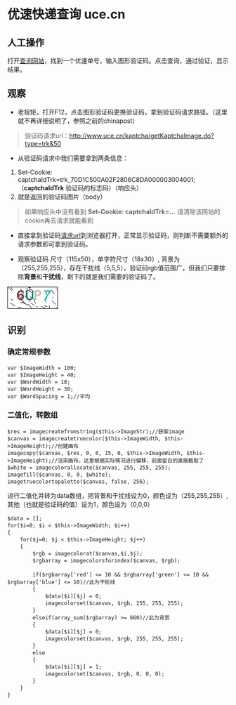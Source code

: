 # 优速快递查询 uce.cn

## 人工操作

打开[查询网站](http://www.uce.cn/service/expressTracking.html)，找到一个优速单号，输入图形验证码。点击查询，通过验证，显示结果。

## 观察

- 老规矩，打开F12，点击图形验证码更换验证码，拿到验证码请求路径。（这里就不再详细说明了，参照之前的chinapost）
> 验证码请求url：http://www.uce.cn/kaptcha/getKaptchaImage.do?type=trk&50

- 从验证码请求中我们需要拿到两条信息：
1. Set-Cookie: captchaIdTrk=trk_70D1C500A02F2806C8DA000003004001;（**captchaIdTrk** 验证码的标志码）（响应头）
2. 就是返回的验证码图片（body）
> 如果响应头中没有看到 **Set-Cookie: captchaIdTrk=...** 请清除该网站的cookie再去请求就能看到

- 直接拿到验证码[请求url](http://www.uce.cn/kaptcha/getKaptchaImage.do?type=trk&50)到浏览器打开，正常显示验证码，则判断不需要额外的请求参数即可拿到验证码。

- 观察验证码
尺寸（115x50），单字符尺寸（18x30）,
背景为（255,255,255），存在干扰线（5,5,5），验证码rgb值范围广，但我们只要排除**背景**和**干扰线**，剩下的就是我们需要的验证码了。

![1](https://github.com/LuMitchell/crack_captcha/blob/master/images/captcha.jpg)


## 识别

### 确定常规参数
```
var $ImageWidth = 100;
var $ImageHeight = 40;
var $WordWidth = 18;
var $WordHeight = 30;
var $WordSpacing = 1;//平均
```

### 二值化，转数组
```
$res = imagecreatefromstring($this->ImageStr);//获取image
$canvas = imagecreatetruecolor($this->ImageWidth, $this->ImageHeight);//创建画布
imagecopy($canvas, $res, 0, 0, 15, 0, $this->ImageWidth, $this->ImageHeight);//渲染画布，这里根据实际情况进行偏移，前面留白的直接截取了
$white = imagecolorallocate($canvas, 255, 255, 255);
imagefill($canvas, 0, 0, $white);
imagetruecolortopalette($canvas, false, 256);
```

进行二值化并转为data数组，把背景和干扰线设为0，颜色设为（255,255,255）,其他（也就是验证码的值）设为1，颜色设为（0,0,0）
```
$data = [];
for($i=0; $i < $this->ImageWidth; $i++)
{
    for($j=0; $j < $this->ImageHeight; $j++)
    {
        $rgb = imagecolorat($canvas,$i,$j);
        $rgbarray = imagecolorsforindex($canvas, $rgb);

        if($rgbarray['red'] <= 10 && $rgbarray['green'] <= 10 && $rgbarray['blue'] <= 10)//此为干扰线
        {
            $data[$i][$j] = 0;
            imagecolorset($canvas, $rgb, 255, 255, 255);
        }
        elseif(array_sum($rgbarray) >= 660)//此为背景
        {
            $data[$i][$j] = 0;
            imagecolorset($canvas, $rgb, 255, 255, 255);
        }
        else
        {
            $data[$i][$j] = 1;
            imagecolorset($canvas, $rgb, 0, 0, 0);
        }
    }
}
```

